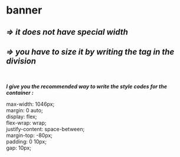 # banner

## ***=> it does not have special width <br />***

<!-- <br /> -->

## ***=> you have to size it by writing the tag in the division <br />***

<br />

***I give you the recommended way to write the style codes for the container :***

max-width: 1046px; <br>
margin: 0 auto; <br>
display: flex;<br>
flex-wrap: wrap;<br>
justify-content: space-between;<br>
margin-top: -80px;<br>
padding: 0 10px;<br>
gap: 10px;<br>